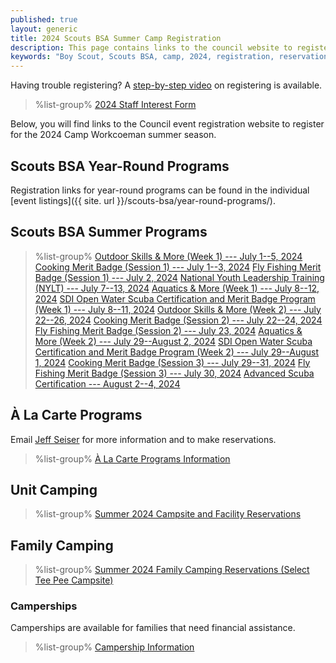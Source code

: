 ```yaml
---
published: true
layout: generic
title: 2024 Scouts BSA Summer Camp Registration
description: This page contains links to the council website to register for the 2024 Camp Workcoeman season.
keywords: "Boy Scout, Scouts BSA, camp, 2024, registration, reservation"
---
```


<div class="alert alert-info">
Having trouble registering? A <a href="https://www.youtube.com/watch?v=0AEZJ_C0ysI&list=PLGp-1PFhlCejn4IKn1MTfYR28Hd2u1vKb&index=1">step-by-step video</a> on registering is available.
</div>

> %list-group%
> <a href="https://forms.gle/92GkHmZ1BRden6Fu6" class="list-group-item">2024 Staff Interest Form</a>

Below, you will find links to the Council event registration website to register for the 2024 Camp Workcoeman summer season.

## Scouts BSA Year-Round Programs

Registration links for year-round programs can be found in the individual [event listings]({{ site. url }}/scouts-bsa/year-round-programs/).

## Scouts BSA Summer Programs

> %list-group%
> <a href="https://scoutingevent.com/066-83081" class="list-group-item">Outdoor Skills & More (Week 1) --- July 1--5, 2024</a>
> <a href="https://scoutingevent.com/066-82179-197791" class="list-group-item">Cooking Merit Badge (Session 1) --- July 1--3, 2024</a>
> <a href="https://scoutingevent.com/066-82178-197788" class="list-group-item">Fly Fishing Merit Badge (Session 1) --- July 2, 2024</a>
> <a href="https://scoutingevent.com/066-80412" class="list-group-item">National Youth Leadership Training (NYLT) --- July 7--13, 2024</a>
> <a href="https://scoutingevent.com/066-83081" class="list-group-item">Aquatics & More (Week 1) --- July 8--12, 2024</a>
> <a href="https://scoutingevent.com/066-81016" class="list-group-item">SDI Open Water Scuba Certification and Merit Badge Program (Week 1) --- July 8--11, 2024</a>
> <a href="https://scoutingevent.com/066-83081" class="list-group-item">Outdoor Skills & More (Week 2) --- July 22--26, 2024</a>
> <a href="https://scoutingevent.com/066-82179-197792" class="list-group-item">Cooking Merit Badge (Session 2) --- July 22--24, 2024</a>
> <a href="https://scoutingevent.com/066-82178-197789" class="list-group-item">Fly Fishing Merit Badge (Session 2) --- July 23, 2024</a>
> <a href="https://scoutingevent.com/066-83081" class="list-group-item">Aquatics & More (Week 2) --- July 29--August 2, 2024</a>
> <a href="https://scoutingevent.com/066-81016" class="list-group-item">SDI Open Water Scuba Certification and Merit Badge Program (Week 2) --- July 29--August 1, 2024</a>
> <a href="https://scoutingevent.com/066-82179-197793" class="list-group-item">Cooking Merit Badge (Session 3) --- July 29--31, 2024</a>
> <a href="https://scoutingevent.com/066-82178-197790" class="list-group-item">Fly Fishing Merit Badge (Session 3) --- July 30, 2024</a>
> <a href="https://scoutingevent.com/066-81016" class="list-group-item">Advanced Scuba Certification --- August 2--4, 2024</a>

## À La Carte Programs
Email <a href="mailto:jseiser@campworkcoeman.org">Jeff Seiser</a> for more information and to make reservations.

> %list-group%
> <a href="{{ site.url }}/summer-camp/a-la-carte-programs/" class="list-group-item">À La Carte Programs Information</a>

## Unit Camping
> %list-group%
> <a href="https://campreservation.com/066/Camps/636" class="list-group-item">Summer 2024 Campsite and Facility Reservations</a>

## Family Camping
> %list-group%
> <a href="https://campreservation.com/066/Camps/636" class="list-group-item">Summer 2024 Family Camping Reservations (Select Tee Pee Campsite)</a>

### Camperships

Camperships are available for families that need financial assistance.

> %list-group%
> <a href="{{ site.url }}/summer-camp/camperships/" class="list-group-item">Campership Information</a>

